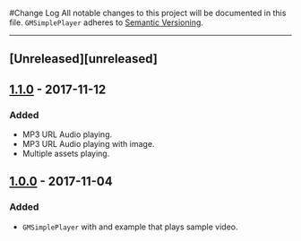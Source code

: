 #Change Log
All notable changes to this project will be documented in this file.
`GMSimplePlayer` adheres to [Semantic Versioning](http://semver.org/).

---

## [Unreleased][unreleased]

## [1.1.0](https://github.com/GastonMontes/GMSimplePlayer/releases/tag/1.1.0) - 2017-11-12

### Added
- MP3 URL Audio playing.
- MP3 URL Audio playing with image.
- Multiple assets playing.

## [1.0.0](https://github.com/GastonMontes/GMSimplePlayer/releases/tag/1.0.0) - 2017-11-04

### Added
- `GMSimplePlayer` with and example that plays sample video.